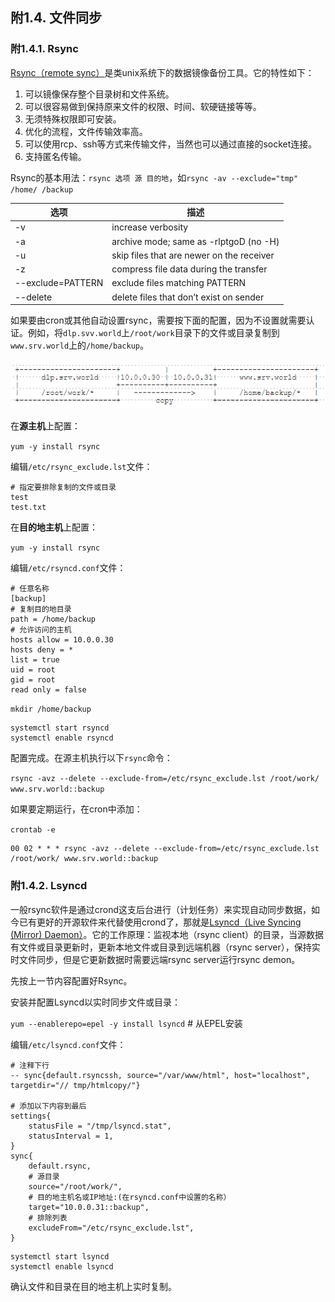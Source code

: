 ## 附1.4. 文件同步

### 附1.4.1. Rsync

[Rsync（remote sync）](https://rsync.samba.org/)是类unix系统下的数据镜像备份工具。它的特性如下：

1. 可以镜像保存整个目录树和文件系统。
2. 可以很容易做到保持原来文件的权限、时间、软硬链接等等。
3. 无须特殊权限即可安装。
4. 优化的流程，文件传输效率高。
5. 可以使用rcp、ssh等方式来传输文件，当然也可以通过直接的socket连接。
6. 支持匿名传输。

Rsync的基本用法：`rsync 选项 源 目的地`，如`rsync -av --exclude="tmp" /home/ /backup`

| 选项 | 描述 |
| - | - |
| -v | increase verbosity |
| -a | archive mode; same as -rlptgoD (no -H) |
| -u | skip files that are newer on the receiver |
| -z | 	compress file data during the transfer |
| --exclude=PATTERN | exclude files matching PATTERN |
| --delete | delete files that don’t exist on sender |

如果要由cron或其他自动设置rsync，需要按下面的配置，因为不设置就需要认证。例如，将`dlp.svv.world`上`/root/work`目录下的文件或目录复制到`www.srv.world`上的`/home/backup`。

![rsync-environment](../Contents/rsync-environment.png)

在**源主机**上配置：

`yum -y install rsync`

编辑`/etc/rsync_exclude.lst`文件：

```
# 指定要排除复制的文件或目录
test
test.txt
```

在**目的地主机**上配置：

`yum -y install rsync`

编辑`/etc/rsyncd.conf`文件：

```
# 任意名称
[backup]
# 复制目的地目录
path = /home/backup
# 允许访问的主机
hosts allow = 10.0.0.30
hosts deny = *
list = true
uid = root
gid = root
read only = false
```

`mkdir /home/backup`

```
systemctl start rsyncd
systemctl enable rsyncd
```

配置完成。在源主机执行以下`rsync`命令：

`rsync -avz --delete --exclude-from=/etc/rsync_exclude.lst /root/work/ www.srv.world::backup`

如果要定期运行，在cron中添加：

`crontab -e`

```
00 02 * * * rsync -avz --delete --exclude-from=/etc/rsync_exclude.lst /root/work/ www.srv.world::backup
```

### 附1.4.2. Lsyncd

一般rsync软件是通过crond这支后台进行（计划任务）来实现自动同步数据，如今已有更好的开源软件来代替使用crond了，那就是[Lsyncd（Live Syncing (Mirror) Daemon）](https://github.com/axkibe/lsyncd)。它的工作原理：监视本地（rsync client）的目录，当源数据有文件或目录更新时，更新本地文件或目录到远端机器（rsync server），保持实时文件同步，但是它更新数据时需要远端rsync server运行rsync demon。

先按上一节内容配置好Rsync。

安装并配置Lsyncd以实时同步文件或目录：

`yum --enablerepo=epel -y install lsyncd` # 从EPEL安装

编辑`/etc/lsyncd.conf`文件：

```
# 注释下行
-- sync{default.rsyncssh, source="/var/www/html", host="localhost", targetdir="// tmp/htmlcopy/"}

# 添加以下内容到最后
settings{
    statusFile = "/tmp/lsyncd.stat",
    statusInterval = 1,
}
sync{
    default.rsync,
    # 源目录
    source="/root/work/",
    # 目的地主机名或IP地址:(在rsyncd.conf中设置的名称）
    target="10.0.0.31::backup",
    # 排除列表
    excludeFrom="/etc/rsync_exclude.lst",
}
```

```
systemctl start lsyncd
systemctl enable lsyncd
```

确认文件和目录在目的地主机上实时复制。
